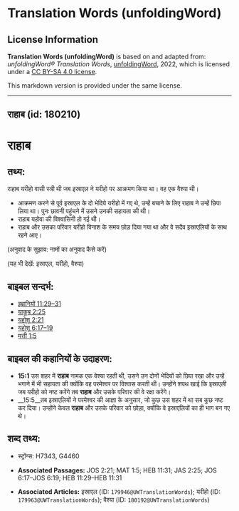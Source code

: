 # Translation Words (unfoldingWord)

## License Information

**Translation Words (unfoldingWord)** is based on and adapted from: _unfoldingWord® Translation Words_, [unfoldingWord](https://unfoldingword.org/utw), 2022, which is licensed under a [CC BY-SA 4.0 license](https://creativecommons.org/licenses/by-sa/4.0/legalcode.en).

This markdown version is provided under the same license.



--------------------------------

## राहाब (id: 180210)

राहाब
=====

तथ्य:
-----

राहाब यरीहो वासी स्त्री थी जब इस्राएल ने यरीहो पर आक्रमण किया था। वह एक वैश्या थी।

* आक्रमण करने से पूर्व इस्राएल के दो भेदिये यरीहो में गए थे, उन्हें बचाने के लिए राहाब ने उन्हें छिपा लिया था। पुनः छावनी पहुंचने में उसने उनकी सहायता की थी।
* राहाब यहोवा की विश्वासिनी हो गई थी।
* राहाब और उसका परिवार यरीहो विनाश के समय छोड़ दिया गया था और वे सदैव इस्राएलियों के साथ रहने आए।

(अनुवाद के सुझाव: नामों का अनुवाद कैसे करें)

(यह भी देखें: इस्राएल, यरीहो, वैश्या)

बाइबल सन्दर्भ:
--------------

* [इब्रानियों 11:29–31](https://ref.ly/Heb11:29-Heb11:31)
* [याकूब 2:25](https://ref.ly/Jas2:25)
* [यहोशू 2:21](https://ref.ly/Josh2:21)
* [यहोशू 6:17–19](https://ref.ly/Josh6:17-Josh6:19)
* [मत्ती 1:5](https://ref.ly/Matt1:5)

बाइबल की कहानियों के उदाहरण:
----------------------------

* **15:1** उस शहर में **राहाब** नामक एक वेश्या रहती थी, उसने उन दोनों भेदियों को छिपा रखा और उन्हें भगाने में भी सहायता की क्योंकि वह परमेश्वर पर विश्वास करती थी। उन्होंने शपथ खाई कि इस्राएली जब यरीहो को नष्ट करेंगे तब **राहाब** और उसके परिवार की वे रक्षा करेंगे।
* \_\_15:5\_\_तब इस्राएलियों ने परमेश्वर की आज्ञा के अनुसार, जो कुछ उस शहर में था सब कुछ नष्ट कर दिया। उन्होंने केवल **राहाब** और उसके परिवार को छोड़ा, क्योंकि वे इस्राएलियों का ही भाग बन गए थे।

शब्द तथ्य:
----------

* स्ट्रोंग्स: H7343, G4460

* **Associated Passages:** JOS 2:21; MAT 1:5; HEB 11:31; JAS 2:25; JOS 6:17–JOS 6:19; HEB 11:29–HEB 11:31
* **Associated Articles:** इस्राएल (ID: `179946@UWTranslationWords`); यरीहो (ID: `179963@UWTranslationWords`); वैश्या (ID: `180192@UWTranslationWords`)

